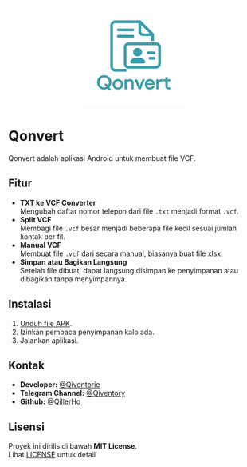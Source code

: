 <p align="center">
  <img src="docs/logo.png" alt="Qonvert Logo" width="200"/>
</p>

# Qonvert

Qonvert adalah aplikasi Android untuk membuat file VCF.

## Fitur
- **TXT ke VCF Converter**  
  Mengubah daftar nomor telepon dari file `.txt` menjadi format `.vcf`.
- **Split VCF**  
  Membagi file `.vcf` besar menjadi beberapa file kecil sesuai jumlah kontak per fil.
- **Manual VCF**  
  Membuat file `.vcf` dari secara manual, biasanya buat file xlsx.
- **Simpan atau Bagikan Langsung**  
  Setelah file dibuat, dapat langsung disimpan ke penyimpanan atau dibagikan tanpa menyimpannya.

## Instalasi
1. [Unduh file APK](https://github.com/QillerHo/Qonvert/raw/main/Qonvert.apk).
2. Izinkan pembaca penyimpanan kalo ada.
3. Jalankan aplikasi.

## Kontak
- **Developer:** [@Qiventorie](https://t.me/Qiventorie)
- **Telegram Channel:** [@Qiventory](https://t.me/Qiventory)
- **Github:** [@QillerHo](https://github.com/QillerHo)

## Lisensi
Proyek ini dirilis di bawah **MIT License**.  
Lihat [LICENSE](LICENSE) untuk detail
